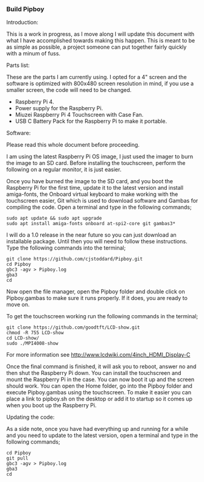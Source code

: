 ### Build Pipboy

Introduction:

This is a work in progress, as I move along I will update this document with what I have accomplished towards making this happen. This is meant to be as simple as possible, a project someone can put together fairly quickly with a minum of fuss.

Parts list:

These are the parts I am currently using. I opted for a 4" screen and the software is optimized with 800x480 screen resolution in mind, if you use a smaller screen, the code will need to be changed.

- Raspberry Pi 4.
- Power supply for the Raspberry Pi.
- Miuzei Raspberry Pi 4 Touchscreen with Case Fan.
- USB C Battery Pack for the Raspberry Pi to make it portable.

Software:

Please read this whole document before proceeding.

I am using the latest Raspberry Pi OS image, I just used the imager to burn the image to an SD card. Before installing the touchscreen, perform the following on a regular monitor, it is just easier.

Once you have burned the image to the SD card, and you boot the Raspberry Pi for the first time, update it to the latest version and install amiga-fonts, the Onboard virtual keyboard to make working with the touchscreen easier, Git which is used to download software and Gambas for compiling the code. Open a terminal and type in the following commands;

```
sudo apt update && sudo apt upgrade
sudo apt install amiga-fonts onboard at-spi2-core git gambas3*
```

I will do a 1.0 release in the near future so you can just download an installable package. Until then you will need to follow these instructions. Type the following commands into the terminal;

```
git clone https://github.com/cjstoddard/Pipboy.git
cd Pipboy
gbc3 -agv > Pipboy.log
gba3
cd
```
Now open the file manager, open the Pipboy folder and double click on Pipboy.gambas to make sure it runs properly. If it does, you are ready to move on.

To get the touchscreen working run the following commands in the terminal;

```
git clone https://github.com/goodtft/LCD-show.git
chmod -R 755 LCD-show
cd LCD-show/
sudo ./MPI4008-show
```
For more information see http://www.lcdwiki.com/4inch_HDMI_Display-C

Once the final command is finished, it will ask you to reboot, answer no and then shut the Raspberry Pi down. You can install the touchscreen and mount the Raspberry Pi in the case. You can now boot it up and the screen should work. You can open the Home folder, go into the Pipboy folder and execute Pipboy.gambas using the touchscreen. To make it easier you can place a link to pipboy.sh on the desktop or add it to startup so it comes up when you boot up the Raspberry Pi.

Updating the code:

As a side note, once you have had everything up and running for a while and you need to update to the latest version, open a terminal and type in the following commands;

```
cd Pipboy
git pull
gbc3 -agv > Pipboy.log
gba3
cd
```
